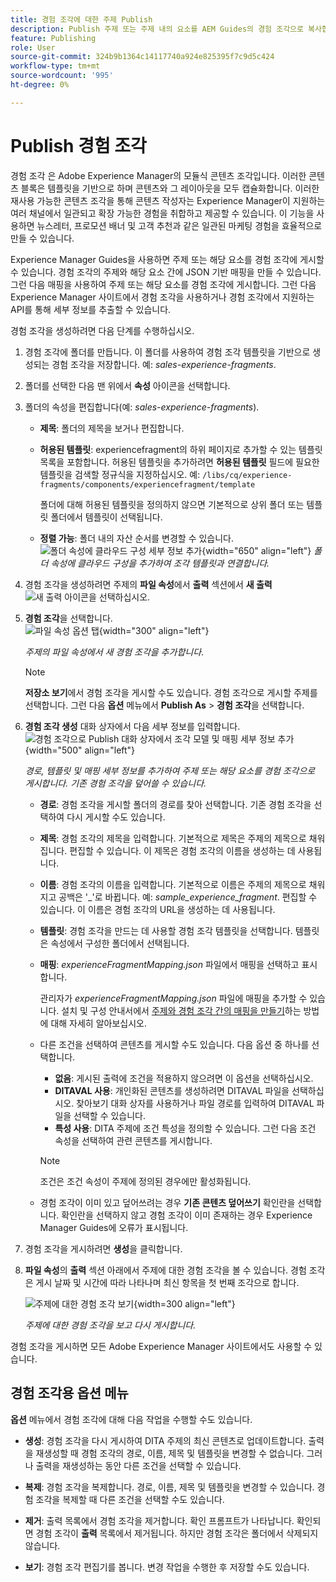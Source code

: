 ```yaml
---
title: 경험 조각에 대한 주제 Publish
description: Publish 주제 또는 주제 내의 요소를 AEM Guides의 경험 조각으로 복사합니다.  주제에 대해 제시된 경험 조각을 보고 다시 게시하는 방법에 대해 알아봅니다.
feature: Publishing
role: User
source-git-commit: 324b9b1364c14117740a924e825395f7c9d5c424
workflow-type: tm+mt
source-wordcount: '995'
ht-degree: 0%

---
```


# Publish 경험 조각

경험 조각 은 Adobe Experience Manager의 모듈식 콘텐츠 조각입니다. 이러한 콘텐츠 블록은 템플릿을 기반으로 하며 콘텐츠와 그 레이아웃을 모두 캡슐화합니다. 이러한 재사용 가능한 콘텐츠 조각을 통해 콘텐츠 작성자는 Experience Manager이 지원하는 여러 채널에서 일관되고 확장 가능한 경험을 취합하고 제공할 수 있습니다. 이 기능을 사용하면 뉴스레터, 프로모션 배너 및 고객 추천과 같은 일관된 마케팅 경험을 효율적으로 만들 수 있습니다.

Experience Manager Guides을 사용하면 주제 또는 해당 요소를 경험 조각에 게시할 수 있습니다. 경험 조각의 주제와 해당 요소 간에 JSON 기반 매핑을 만들 수 있습니다. 그런 다음 매핑을 사용하여 주제 또는 해당 요소를 경험 조각에 게시합니다. 그런 다음 Experience Manager 사이트에서 경험 조각을 사용하거나 경험 조각에서 지원하는 API를 통해 세부 정보를 추출할 수 있습니다.




경험 조각을 생성하려면 다음 단계를 수행하십시오.


1. 경험 조각에 폴더를 만듭니다. 이 폴더를 사용하여 경험 조각 템플릿을 기반으로 생성되는 경험 조각을 저장합니다. 예: *sales-experience-fragments*.
1. 폴더를 선택한 다음 맨 위에서 **속성** 아이콘을 선택합니다.
1. 폴더의 속성을 편집합니다(예: *sales-experience-fragments*).


   * **제목**: 폴더의 제목을 보거나 편집합니다.

   * **허용된 템플릿**: experiencefragment의 하위 페이지로 추가할 수 있는 템플릿 목록을 포함합니다. 허용된 템플릿을 추가하려면 **허용된 템플릿** 필드에 필요한 템플릿을 검색할 정규식을 지정하십시오.
예:
     `/libs/cq/experience-fragments/components/experiencefragment/template`

     폴더에 대해 허용된 템플릿을 정의하지 않으면 기본적으로 상위 폴더 또는 템플릿 폴더에서 템플릿이 선택됩니다.
   * **정렬 가능**: 폴더 내의 자산 순서를 변경할 수 있습니다.
     ![폴더 속성에 클라우드 구성 세부 정보 추가](images/experience-fragment-folder-properties.png){width="650" align="left"}
     *폴더 속성에 클라우드 구성을 추가하여 조각 템플릿과 연결합니다.*
1. 경험 조각을 생성하려면 주제의 **파일 속성**&#x200B;에서 **출력** 섹션에서 **새 출력** ![새 출력 아이콘](./images/Add_icon.svg)을 선택하십시오.
1. **경험 조각**&#x200B;을 선택합니다.\
   ![파일 속성 옵션 탭](./images/file-properties-outputs.png){width="300" align="left"}

   *주제의 파일 속성에서 새 경험 조각을 추가합니다*.

   >[!NOTE]
   >
   > **저장소 보기**&#x200B;에서 경험 조각을 게시할 수도 있습니다. 경험 조각으로 게시할 주제를 선택합니다. 그런 다음 **옵션** 메뉴에서 **Publish As** > **경험 조각**&#x200B;을 선택합니다.

1. **경험 조각 생성** 대화 상자에서 다음 세부 정보를 입력합니다.
   ![경험 조각으로 Publish 대화 상자에서 조각 모델 및 매핑 세부 정보 추가](images/experience-fragment-generate.png){width="500" align="left"}

   *경로, 템플릿 및 매핑 세부 정보를 추가하여 주제 또는 해당 요소를 경험 조각으로 게시합니다. 기존 경험 조각을 덮어쓸 수 있습니다.*

   * **경로**: 경험 조각을 게시할 폴더의 경로를 찾아 선택합니다. 기존 경험 조각을 선택하여 다시 게시할 수도 있습니다.
   * **제목**: 경험 조각의 제목을 입력합니다. 기본적으로 제목은 주제의 제목으로 채워집니다. 편집할 수 있습니다. 이 제목은 경험 조각의 이름을 생성하는 데 사용됩니다.
   * **이름**: 경험 조각의 이름을 입력합니다. 기본적으로 이름은 주제의 제목으로 채워지고 공백은 &#39;_&#39;로 바뀝니다. 예: *sample_experience_fragment*. 편집할 수 있습니다. 이 이름은 경험 조각의 URL을 생성하는 데 사용됩니다.
   * **템플릿**: 경험 조각을 만드는 데 사용할 경험 조각 템플릿을 선택합니다. 템플릿은 속성에서 구성한 폴더에서 선택됩니다.
   * **매핑**: *experienceFragmentMapping.json* 파일에서 매핑을 선택하고 표시합니다.



     관리자가 *experienceFragmentMapping.json* 파일에 매핑을 추가할 수 있습니다.  설치 및 구성 안내서에서 [주제와 경험 조각 간의 매핑을 만들기](/help/product-guide/cs-install-guide/conf-experience-fragment-mapping-cs.md)하는 방법에 대해 자세히 알아보십시오.

   * 다른 조건을 선택하여 콘텐츠를 게시할 수도 있습니다.  다음 옵션 중 하나를 선택합니다.


      * **없음**: 게시된 출력에 조건을 적용하지 않으려면 이 옵션을 선택하십시오.
      * **DITAVAL 사용**: 개인화된 콘텐츠를 생성하려면 DITAVAL 파일을 선택하십시오. 찾아보기 대화 상자를 사용하거나 파일 경로를 입력하여 DITAVAL 파일을 선택할 수 있습니다.
      * **특성 사용**: DITA 주제에 조건 특성을 정의할 수 있습니다. 그런 다음 조건 속성을 선택하여 관련 콘텐츠를 게시합니다.

     >[!NOTE]
     > 
     >조건은 조건 속성이 주제에 정의된 경우에만 활성화됩니다.


   * 경험 조각이 이미 있고 덮어쓰려는 경우 **기존 콘텐츠 덮어쓰기** 확인란을 선택합니다. 확인란을 선택하지 않고 경험 조각이 이미 존재하는 경우 Experience Manager Guides에 오류가 표시됩니다.
1. 경험 조각을 게시하려면 **생성**&#x200B;을 클릭합니다.
1. **파일 속성**&#x200B;의 **출력** 섹션 아래에서 주제에 대한 경험 조각을 볼 수 있습니다. 경험 조각은 게시 날짜 및 시간에 따라 나타나며 최신 항목을 첫 번째 조각으로 합니다.

   ![주제에 대한 경험 조각 보기](images/experience-fragment-outputs.png){width=300 align=&quot;left&quot;}

   *주제에 대한 경험 조각을 보고 다시 게시합니다.*




경험 조각을 게시하면 모든 Adobe Experience Manager 사이트에서도 사용할 수 있습니다.


## 경험 조각용 옵션 메뉴

**옵션** 메뉴에서 경험 조각에 대해 다음 작업을 수행할 수도 있습니다.

* **생성**: 경험 조각을 다시 게시하여 DITA 주제의 최신 콘텐츠로 업데이트합니다. 출력을 재생성할 때 경험 조각의 경로, 이름, 제목 및 템플릿을 변경할 수 없습니다. 그러나 출력을 재생성하는 동안 다른 조건을 선택할 수 있습니다.

* **복제**: 경험 조각을 복제합니다. 경로, 이름, 제목 및 템플릿을 변경할 수 있습니다. 경험 조각을 복제할 때 다른 조건을 선택할 수도 있습니다.

* **제거**: 출력 목록에서 경험 조각을 제거합니다. 확인 프롬프트가 나타납니다. 확인되면 경험 조각이 **출력** 목록에서 제거됩니다. 하지만 경험 조각은 폴더에서 삭제되지 않습니다.

* **보기**: 경험 조각 편집기를 봅니다. 변경 작업을 수행한 후 저장할 수도 있습니다.
